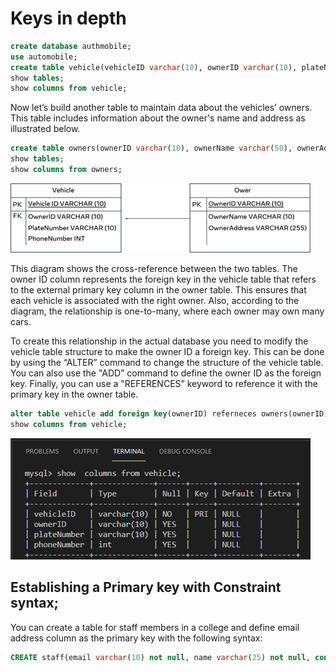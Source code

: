 # Keys in depth

```sql
create database authmobile;
use automobile;
create table vehicle(vehicleID varchar(10), ownerID varchar(10), plateNumber varchar(10), phoneNumber INT);
show tables;
show columns from vehicle;
```

Now let’s build another table to maintain data about the vehicles’ owners. This table includes information about the owner's name and address as illustrated below.

```sql
create table owners(ownerID varchar(10), ownerName varchar(50), ownerAddress varchar(55), PRIMARY KEY (ownerID));
show tables;
show columns from owners;
```

![er-diagram-automobile](images/img4.png)

This diagram shows the cross-reference between the two tables. The owner ID column represents the foreign key in the vehicle table that refers to the external primary key column in the owner table. This ensures that each vehicle is associated with the right owner. Also, according to the diagram, the relationship is one-to-many, where each owner may own many cars.

To create this relationship in the actual database you need to modify the vehicle table structure to make the owner ID a foreign key. This can be done by using the “ALTER” command to change the structure of the vehicle table. You can also use the "ADD” command to define the owner ID as the foreign key. Finally, you can use a "REFERENCES” keyword to reference it with the primary key in the owner table.

```sql
alter table vehicle add foreign key(ownerID) referneces owners(ownerID);
show columns from vehicle;
```

![show-columns](images/img5.png)

## Establishing a Primary key with Constraint syntax;

You can create a table for staff members in a college and define email address column as the primary key with the following syntax:

```sql
CREATE staff(email varchar(10) not null, name varchar(25) not null, constraint pk_email primary key (email));
```
